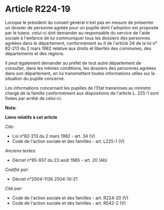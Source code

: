 # Article R224-19

Lorsque le président du conseil général n'est pas en mesure de présenter un dossier de personne agréée pour un pupille dont
l'adoption est proposée par le tuteur, celui-ci doit demander au responsable du service de l'aide sociale à l'enfance de lui
communiquer tous les dossiers des personnes agréées dans le département, conformément au II de l'article 34 de la loi n°
82-213 du 2 mars 1982 relative aux droits et libertés des communes, des départements et des régions. 

Il peut également demander au préfet de tout autre département de consulter, dans les mêmes conditions, les dossiers des
personnes agréées dans son département, en lui transmettant toutes informations utiles sur la situation du pupille concerné. 

Les informations concernant les pupilles de l'Etat transmises au ministre chargé de la famille conformément aux dispositions
de l'article L. 225-1 sont fixées par arrêté de celui-ci.

**Nota:**



**Liens relatifs à cet article**

_Cite_:

  - Loi n°82-213 du 2 mars 1982 - art. 34 (V)
  - Code de l'action sociale et des familles - art. L225-1 (V)

_Anciens textes_:

  - Décret n°85-937 du 23 août 1985 - art. 20 (Ab)

_Codifié par_:

  - Décret n°2004-1136 2004-10-21

_Cité par_:

  - Code de l'action sociale et des familles - art. R224-20 (V)
  - Code de l'action sociale et des familles - art. R542-2 (V)
